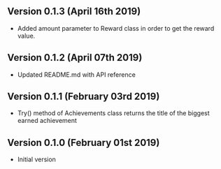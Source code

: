 Version 0.1.3 (April 16th 2019)
-----------------------------
 * Added amount parameter to Reward class in order to get the reward value.

Version 0.1.2 (April 07th 2019)
-----------------------------
 * Updated README.md with API reference

Version 0.1.1 (February 03rd 2019)
-----------------------------
 * Try() method of Achievements class returns the title of the biggest earned achievement

Version 0.1.0 (February 01st 2019)
-----------------------------
 * Initial version
